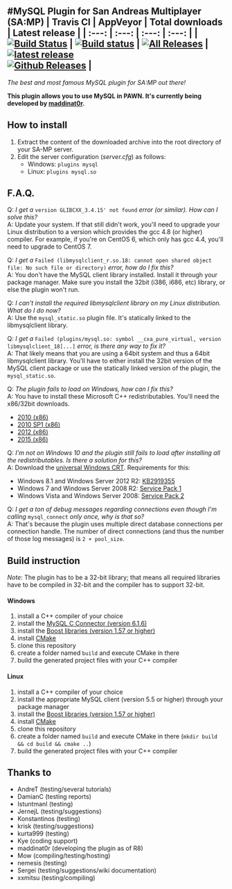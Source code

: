 #MySQL Plugin for San Andreas Multiplayer (SA:MP)
| Travis CI | AppVeyor | Total downloads | Latest release |
| :---: | :---: | :---: | :---: |
|  [![Build Status](https://travis-ci.org/pBlueG/SA-MP-MySQL.svg?branch=master)](https://travis-ci.org/pBlueG/SA-MP-MySQL)   |  [![Build status](https://ci.appveyor.com/api/projects/status/xssdxu7wp8l3q2mk/branch/master?svg=true)](https://ci.appveyor.com/project/maddinat0r/sa-mp-mysql/branch/master)  |  [![All Releases](https://img.shields.io/github/downloads/pBlueG/SA-MP-MySQL/total.svg?maxAge=2592000)]()  |  [![latest release](https://img.shields.io/github/release/pBlueG/SA-MP-MySQL.svg?maxAge=2592000)](https://github.com/pBlueG/SA-MP-MySQL/releases) <br> [![Github Releases](https://img.shields.io/github/downloads/pBlueG/SA-MP-MySQL/latest/total.svg?maxAge=2592000)](https://github.com/pBlueG/SA-MP-MySQL/releases)  |  
-------------------------------------------------
*The best and most famous MySQL plugin for SA:MP out there!*

**This plugin allows you to use MySQL in PAWN. It's currently being developed by [maddinat0r](https://github.com/maddinat0r).**

How to install
--------------
1. Extract the content of the downloaded archive into the root directory of your SA-MP server.
2. Edit the server configuration (*server.cfg*) as follows:
   - Windows: `plugins mysql`
   - Linux: `plugins mysql.so`

F.A.Q.
------
Q: *I get a* `version GLIBCXX_3.4.15' not found` *error (or similar). How can I solve this?*  
A: Update your system. If that still didn't work, you'll need to upgrade your Linux distribution to a version which provides the gcc 4.8 (or higher) compiler. For example, if you're on CentOS 6, which only has gcc 4.4, you'll need to upgrade to CentOS 7.  

Q: *I get a* `Failed (libmysqlclient_r.so.18: cannot open shared object file: No such file or directory)` *error, how do I fix this?*  
A: You don't have the MySQL client library installed. Install it through your package manager. Make sure you install the 32bit (i386, i686, etc) library, or else the plugin won't run.  

Q: *I can't install the required libmysqlclient library on my Linux distribution. What do I do now?*  
A: Use the `mysql_static.so` plugin file. It's statically linked to the libmysqlclient library.  

Q: *I get a* `Failed (plugins/mysql.so: symbol __cxa_pure_virtual, version libmysqlclient_18[...]` *error, is there any way to fix it?*  
A: That likely means that you are using a 64bit system and thus a 64bit libmysqlclient library. You'll have to either install the 32bit version of the MySQL client package or use the statically linked version of the plugin, the `mysql_static.so`.  

Q: *The plugin fails to load on Windows, how can I fix this?*  
A: You have to install these Microsoft C++ redistributables. You'll need the x86/32bit downloads.
   - [2010 (x86)](http://www.microsoft.com/en-us/download/details.aspx?id=5555)
   - [2010 SP1 (x86)](http://www.microsoft.com/en-us/download/details.aspx?id=8328)
   - [2012 (x86)](http://www.microsoft.com/en-us/download/details.aspx?id=30679)
   - [2015 (x86)](https://www.microsoft.com/en-US/download/details.aspx?id=48145)  

Q: *I'm not on Windows 10 and the plugin still fails to load after installing all the redistributables. Is there a solution for this?*  
A: Download the [universal Windows CRT](https://www.microsoft.com/en-US/download/details.aspx?id=48234). Requirements for this:
 - Windows 8.1 and Windows Server 2012 R2: [KB2919355](https://support.microsoft.com/en-us/kb/2919355)  
 - Windows 7 and Windows Server 2008 R2: [Service Pack 1](https://support.microsoft.com/en-us/kb/976932)  
 - Windows Vista and Windows Server 2008: [Service Pack 2](https://support.microsoft.com/en-us/kb/948465)  

Q: *I get a ton of debug messages regarding connections even though I'm calling* `mysql_connect` *only once, why is that so?*  
A: That's because the plugin uses multiple direct database connections per connection handle. The number of direct connections (and thus the number of those log messages) is `2 + pool_size`.  

Build instruction
---------------
*Note*: The plugin has to be a 32-bit library; that means all required libraries have to be compiled in 32-bit and the compiler has to support 32-bit.
#### Windows
1. install a C++ compiler of your choice
2. install the [MySQL C Connector (version 6.1.6)](http://dev.mysql.com/downloads/connector/c/)
3. install the [Boost libraries (version 1.57 or higher)](http://www.boost.org/users/download/)
4. install [CMake](http://www.cmake.org/)
5. clone this repository
6. create a folder named `build` and execute CMake in there
7. build the generated project files with your C++ compiler

#### Linux
1. install a C++ compiler of your choice
2. install the appropriate MySQL client (version 5.5 or higher) through your package manager
3. install the [Boost libraries (version 1.57 or higher)](http://www.boost.org/users/download/)
4. install [CMake](http://www.cmake.org/)
5. clone this repository
6. create a folder named `build` and execute CMake in there (`mkdir build && cd build && cmake ..`)
7. build the generated project files with your C++ compiler

Thanks to
---------
- AndreT (testing/several tutorials)
- DamianC (testing reports)
- IstuntmanI (testing)
- JernejL (testing/suggestions)
- Konstantinos (testing)
- krisk (testing/suggestions)
- kurta999 (testing)
- Kye (coding support)
- maddinat0r (developing the plugin as of R8)
- Mow (compiling/testing/hosting)
- nemesis (testing)
- Sergei (testing/suggestions/wiki documentation)
- xxmitsu (testing/compiling)
